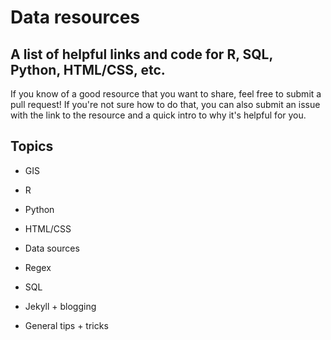 # Data resources

## A list of helpful links and code for R, SQL, Python, HTML/CSS, etc. 

If you know of a good resource that you want to share, feel free to submit a pull request! If you're not sure how to do that, you can also submit an issue with the link to the resource and a quick intro to why it's helpful for you. 

## Topics

* GIS

* R

* Python

* HTML/CSS

* Data sources

* Regex

* SQL

* Jekyll + blogging

* General tips + tricks
